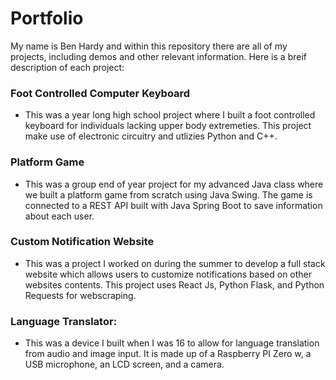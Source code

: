 # Portfolio

My name is Ben Hardy and within this repository there are all of my projects, including demos and other relevant information. Here is a breif description of each project:

### Foot Controlled Computer Keyboard
- This was a year long high school project where I built a foot controlled keyboard for individuals lacking upper body extremeties. This project make use of electronic circuitry and utlizies Python and C++.
### Platform Game
- This was a group end of year project for my advanced Java class where we built a platform game from scratch using Java Swing. The game is connected to a REST API built with Java Spring Boot to save information about each user.
### Custom Notification Website
- This was a project I worked on during the summer to develop a full stack website which allows users to customize notifications based on other websites contents. This project uses React Js, Python Flask, and Python Requests for webscraping.
### Language Translator:
- This was a device I built when I was 16 to allow for language translation from audio and image input. It is made up of a Raspberry PI Zero w, a USB microphone, an LCD screen, and a camera.
